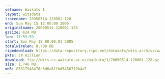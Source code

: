 ```yaml
---
setname: Waikato I
layout: witsdata
tracename: 20050514-120001-128
end: Sun May 15 12:00:00 2005
originalname: 20050514-120001-128
gzsize: 624 MB
len: 11:59:59
start: Sun May 15 00:00:01 2005
totalwirelen: 8,700 MB
ripedownload: https://data-repository.ripe.net/datasets/wits-archive/waikato/1/20050514-120001-128.gz
pkts: 24 million
download: ftp://wits.cs.waikato.ac.nz/waikato/1/20050514-120001-128.gz
size: 1,746 MB
md5: 85317948476c5d6a6ffbd5458719b4a7
---
```


